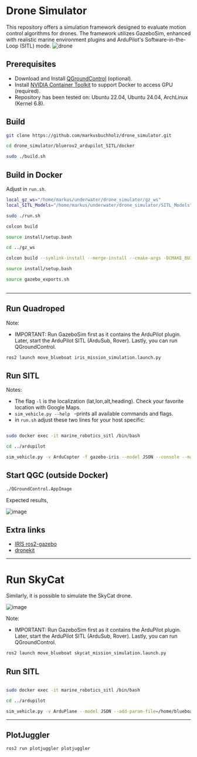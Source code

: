 # Drone Simulator
This repository offers a simulation framework designed to evaluate motion control algorithms for drones.
The framework utilizes GazeboSim, enhanced with realistic marine environment plugins and ArduPilot's Software-in-the-Loop (SITL) mode.
![drone](https://github.com/user-attachments/assets/f632a5d2-2a75-47c8-a1cc-09f20dacc4ea)


## Prerequisites

- Download and Install [QGroundControl](https://docs.qgroundcontrol.com/master/en/qgc-user-guide/getting_started/download_and_install.html) (optional).
- Install [NVIDIA Container Toolkit](https://docs.nvidia.com/datacenter/cloud-native/container-toolkit/latest/install-guide.html) to support Docker to access GPU (required).
- Repository has been tested on: Ubuntu 22.04, Ubuntu 24.04, ArchLinux (Kernel 6.8).


## Build

```bash
git clone https://github.com/markusbuchholz/drone_simulator.git

cd drone_simulator/bluerov2_ardupilot_SITL/docker

sudo ./build.sh

```

## Build in Docker

Adjust in ```run.sh```.

```bash
local_gz_ws="/home/markus/underwater/drone_simulator/gz_ws"
local_SITL_Models="/home/markus/underwater/drone_simulator/SITL_Models"
```

```bash
sudo ./run.sh

colcon build

source install/setup.bash

cd ../gz_ws

colcon build --symlink-install --merge-install --cmake-args -DCMAKE_BUILD_TYPE=RelWithDebInfo -DBUILD_TESTING=ON -DCMAKE_CXX_STANDARD=17

source install/setup.bash

source gazebo_exports.sh
 
```
---

## Run Quadroped


Note:
- IMPORTANT: Run GazeboSim first as it contains the ArduPilot plugin. Later, start the ArduPilot SITL (ArduSub, Rover). Lastly, you can run QGroundControl.

```bash
ros2 launch move_blueboat iris_mission_simulation.launch.py

```

## Run SITL

Notes:

- The flag ```-l``` is the localization (lat,lon,alt,heading). Check your favorite location with Google Maps.
- ```sim_vehicle.py --help ``` -prints all available commands and flags.
- in ```run.sh``` adjust these two lines for your host specific:


```bash

sudo docker exec -it marine_robotics_sitl /bin/bash

cd ../ardupilot

sim_vehicle.py -v ArduCopter -f gazebo-iris --model JSON --console --map

```

## Start QGC (outside Docker)

```bash
./QGroundControl.AppImage
```
Expected results,

![image](https://github.com/user-attachments/assets/f098c7f8-51c9-499f-a96f-4a36c616e2cb)


## Extra links

- [IRIS ros2-gazebo](https://ardupilot.org/dev/docs/ros2-gazebo.html#)
- [dronekit](https://dronekit-python.readthedocs.io/en/latest/about/index.html)

---

# Run SkyCat 

Similarly, it is possible to simulate the SkyCat drone.

![image](https://github.com/user-attachments/assets/43908dab-041c-418b-b2b9-28257b66d989)

Note:
- IMPORTANT: Run GazeboSim first as it contains the ArduPilot plugin. Later, start the ArduPilot SITL (ArduSub, Rover). Lastly, you can run QGroundControl.

```bash
ros2 launch move_blueboat skycat_mission_simulation.launch.py

```

## Run SITL


```bash

sudo docker exec -it marine_robotics_sitl /bin/bash

cd ../ardupilot

sim_vehicle.py -v ArduPlane --model JSON --add-param-file=/home/blueboat_sitl/SITL_Models/Gazebo/config/skycat_tvbs.param --console --map

```

---

## PlotJuggler

```bash
ros2 run plotjuggler plotjuggler
```
